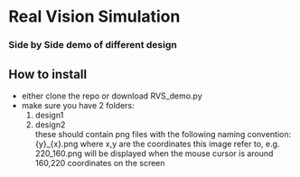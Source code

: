 # Real Vision Simulation #
### Side by Side demo of different design ###

## How to install ##
* either clone the repo or download RVS_demo.py
* make sure you have 2 folders:
  1. design1
  2. design2</br>
these should contain png files with the following naming convention: {y}_{x}.png
where x,y are the coordinates this image refer to, e.g. 220_160.png will be displayed when the mouse cursor is around 160,220 coordinates on the screen
